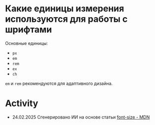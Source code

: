 # Какие единицы измерения используются для работы с шрифтами

Основные единицы:

- `px`
- `em`
- `rem`
- `ex`
- `ch`

`em` и `rem` рекомендуются для адаптивного дизайна.

# Activity

- 24.02.2025 Сгенерировано ИИ на основе статьи [font-size - MDN](https://developer.mozilla.org/en-US/docs/Web/CSS/font-size)
